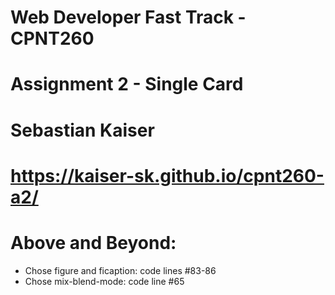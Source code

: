 # Web Developer Fast Track - CPNT260
# Assignment 2 - Single Card
# Sebastian Kaiser
# https://kaiser-sk.github.io/cpnt260-a2/
# Above and Beyond:
- Chose figure and ficaption: code lines #83-86
- Chose mix-blend-mode: code line #65
